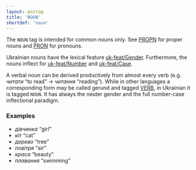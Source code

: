 ```yaml
---
layout: postag
title: 'NOUN'
shortdef: 'noun'
---
```

The `NOUN` tag is intended for common nouns only. See [PROPN]() for
proper nouns and [PRON]() for pronouns.

Ukrainian nouns have the lexical feature [uk-feat/Gender]().
Furthermore, the nouns inflect for [uk-feat/Number]() and [uk-feat/Case]().

A verbal noun can be derived productively from almost every verb
(e.g. _читати_ “to read” → _читання_ “reading”).
While in other languages a corresponding form may be called gerund and tagged [VERB](),
in Ukrainian it is tagged `NOUN`. It has always the neuter gender and the full
number-case inflectional paradigm.

### Examples

- _дівчинка_ “girl”
- _кіт_ “cat”
- _дерево_ “tree”
- _повітря_ “air”
- _краса_ “beauty”
- _плавання_ “swimming”
